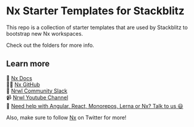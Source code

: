 # Nx Starter Templates for Stackblitz

This repo is a collection of starter templates that are used by Stackblitz to bootstrap new Nx workspaces.

Check out the folders for more info.

## Learn more

🧠 [Nx Docs](https://nx.dev)  
👩‍💻 [Nx GitHub](https://github.com/nrwl/nx)  
💬 [Nrwl Community Slack](https://go.nrwl.io/join-slack)  
📹 [Nrwl Youtube Channel](https://www.youtube.com/@nxdevtools)  
🧐 [Need help with Angular, React, Monorepos, Lerna or Nx? Talk to us 😃](https://nx.app/enterprise)

Also, make sure to follow [Nx](https://twitter.com/nxdevtools) on Twitter for more!
